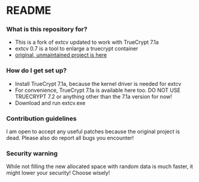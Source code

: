# README #

### What is this repository for? ###

* This is a fork of extcv updated to work with TrueCrypt 7.1a
* extcv 0.7 is a tool to enlarge a truecrypt container
* [original, unmaintained project is here](http://sourceforge.net/projects/extcv/)

### How do I get set up? ###

* Install TrueCrypt 7.1a, because the kernel driver is needed for extcv
* For convenience, TrueCrypt 7.1a is available here too. DO NOT USE TRUECRYPT 7.2 or anything other than the 7.1a version for now!
* Download and run extcv.exe

### Contribution guidelines ###

I am open to accept any useful patches because the original project is dead.
Please also do report all bugs you encounter!

### Security warning ###

While not filling the new allocated space with random data is much faster, it might lower your security!
Choose wisely!